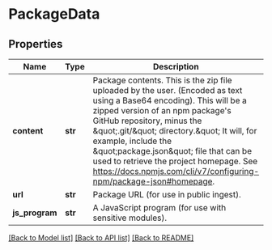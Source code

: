 # PackageData

## Properties
Name | Type | Description | Notes
------------ | ------------- | ------------- | -------------
**content** | **str** | Package contents. This is the zip file uploaded by the user. (Encoded as text using a Base64 encoding).  This will be a zipped version of an npm package&#x27;s GitHub repository, minus the \&quot;.git/\&quot; directory.\&quot; It will, for example, include the \&quot;package.json\&quot; file that can be used to retrieve the project homepage.  See https://docs.npmjs.com/cli/v7/configuring-npm/package-json#homepage. | [optional] 
**url** | **str** | Package URL (for use in public ingest). | [optional] 
**js_program** | **str** | A JavaScript program (for use with sensitive modules). | [optional] 

[[Back to Model list]](../README.md#documentation-for-models) [[Back to API list]](../README.md#documentation-for-api-endpoints) [[Back to README]](../README.md)

